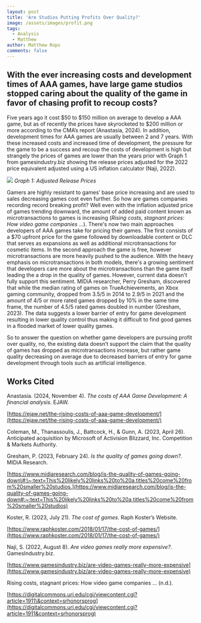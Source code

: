 ```yaml
---
layout: post
title: 'Are Studios Putting Profits Over Quality?'
image: /assets/images/profit.png
tags:
  - Analysis
  - Matthew
author: Matthew Rops
comments: false
---
```


## With the ever increasing costs and development times of AAA games, have large game studios stopped caring about the quality of the game in favor of chasing profit to recoup costs?

Five years ago it cost $50 to $150 million on average to develop a AAA game, but as of recently the prices have skyrocketed to $200 million or more according to the CMA’s report (Anastasia, 2024). In addition, development times for AAA games are usually between 2 and 7 years. With these increased costs and increased time of development, the pressure for the game to be a success and recoup the costs of development is high but strangely the prices of games are lower than the years prior with Graph 1 from gamesindustry.biz showing the release prices adjusted for the 2022 price equivalent adjusted using a US inflation calculator (Naji, 2022\).

![](https://assetsio.gnwcdn.com/sam_naji_pricing_2.jpg?width=1920&height=1920&fit=bounds&quality=80&format=jpg&auto=webp)
*Graph 1: Adjusted Release Prices*

Gamers are highly resistant to games’ base price increasing and are used to sales decreasing games cost even further. So how are games companies recording record breaking profit? Well even with the inflation adjusted price of games trending downward, the amount of added paid content known as microtransactions to games is increasing (*Rising costs, stagnant prices: How video game companies ...*). There's now two main approaches developers of AAA games take for pricing their games. The first consists of a $70 upfront price for the game followed by downloadable content or DLC that serves as expansions as well as additional microtransactions for cosmetic items. In the second approach the game is free, however microtransactions are more heavily pushed to the audience. With the heavy emphasis on microtransactions in both models, there's a growing sentiment that developers care more about the microtransactions than the game itself leading the a drop in the quality of games. However, current data doesn't fully support this sentiment. MIDiA researcher, Perry Gresham, discovered that while the median rating of games on TrueAchievements, an Xbox gaming community, dropped from 3.5/5 in 2014 to 2.9/5 in 2021 and the amount of 4/5 or more rated games dropped by 10% in the same time frame, the number of 4.5/5 rated games doubled in number (Gresham, 2023). The data suggests a lower barrier of entry for game development resulting in lower quality control thus making it difficult to find good games in a flooded market of lower quality games.   

So to answer the question on whether game developers are pursuing profit over quality, no, the existing data doesn’t support the claim that the quality of games has dropped as microtransactions increase, but rather game quality decreasing on average due to decreased barriers of entry for game development through tools such as artificial intelligence. 

## Works Cited

Anastasia. (2024, November 4). *The costs of AAA Game Development: A financial analysis*. EJAW.

[https://ejaw.net/the-rising-costs-of-aaa-game-development/](https://ejaw.net/the-rising-costs-of-aaa-game-development/)

Coleman, M., Thanassoulis, J., Battcock, H., & Gunn, A. (2023, April 26). Anticipated acquisition by Microsoft of Activision Blizzard, Inc. Competition & Markets Authority.

Gresham, P. (2023, February 24). *Is the quality of games going down?*. MIDiA Research. 

[https://www.midiaresearch.com/blog/is-the-quality-of-games-going-down\#:\~:text=This%20likely%20links%20to%20a,titles%20come%20from%20smaller%20studios.](https://www.midiaresearch.com/blog/is-the-quality-of-games-going-down#:~:text=This%20likely%20links%20to%20a,titles%20come%20from%20smaller%20studios)

Koster, R. (2023, July 21). *The cost of games*. Raph Koster’s Website.

 [https://www.raphkoster.com/2018/01/17/the-cost-of-games/](https://www.raphkoster.com/2018/01/17/the-cost-of-games/)

Naji, S. (2022, August 8). *Are video games really more expensive?*. GamesIndustry.biz. 

[https://www.gamesindustry.biz/are-video-games-really-more-expensive](https://www.gamesindustry.biz/are-video-games-really-more-expensive)

Rising costs, stagnant prices: How video game companies ... (n.d.). 

[https://digitalcommons.uri.edu/cgi/viewcontent.cgi?article=1911\&context=srhonorsprog](https://digitalcommons.uri.edu/cgi/viewcontent.cgi?article=1911&context=srhonorsprog) 
